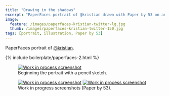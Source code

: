 ```yaml
---
title: "Drawing in the shadows"
excerpt: "PaperFaces portrait of @kristian drawn with Paper by 53 on an iPad."
image: 
  feature: /images/paperfaces-kristian-twitter-lg.jpg
  thumb: /images/paperfaces-kristian-twitter-150.jpg
tags: [portrait, illustration, Paper by 53]
---
```


PaperFaces portrait of <a href="http://twitter.com/kristian">@kristian</a>.

{% include boilerplate/paperfaces-2.html %}

<figure>
	<a href="{{ site.url }}/images/paperfaces-kristian-process-1-lg.jpg"><img src="{{ site.url }}/images/paperfaces-kristian-process-1-750.jpg" alt="Work in process screenshot"></a>
	<figcaption>Beginning the portrait with a pencil sketch.</figcaption>
</figure>

<figure class="half">
	<a href="{{ site.url }}/images/paperfaces-kristian-process-2-lg.jpg"><img src="{{ site.url }}/images/paperfaces-kristian-process-2-600.jpg" alt="Work in process screenshot"></a>
	<a href="{{ site.url }}/images/paperfaces-kristian-process-3-lg.jpg"><img src="{{ site.url }}/images/paperfaces-kristian-process-3-600.jpg" alt="Work in process screenshot"></a>
	<figcaption>Work in progress screenshots (Paper by 53).</figcaption>
</figure>
